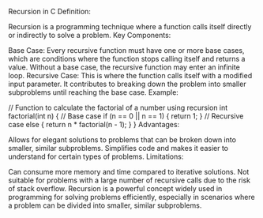 Recursion in C
Definition:

Recursion is a programming technique where a function calls itself directly or indirectly to solve a problem.
Key Components:

Base Case: Every recursive function must have one or more base cases, which are conditions where the function stops calling itself and returns a value. Without a base case, the recursive function may enter an infinite loop.
Recursive Case: This is where the function calls itself with a modified input parameter. It contributes to breaking down the problem into smaller subproblems until reaching the base case.
Example:

// Function to calculate the factorial of a number using recursion
int factorial(int n) {
    // Base case
    if (n == 0 || n == 1) {
        return 1;
    }
    // Recursive case
    else {
        return n * factorial(n - 1);
    }
}
Advantages:

Allows for elegant solutions to problems that can be broken down into smaller, similar subproblems.
Simplifies code and makes it easier to understand for certain types of problems.
Limitations:

Can consume more memory and time compared to iterative solutions.
Not suitable for problems with a large number of recursive calls due to the risk of stack overflow.
Recursion is a powerful concept widely used in programming for solving problems efficiently, especially in scenarios where a problem can be divided into smaller, similar subproblems.
